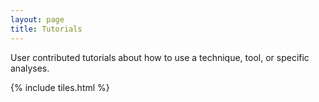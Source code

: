 ```yaml
---
layout: page
title: Tutorials
---
```


User contributed tutorials about how to use a technique, tool, or specific analyses.

{% include tiles.html %}
